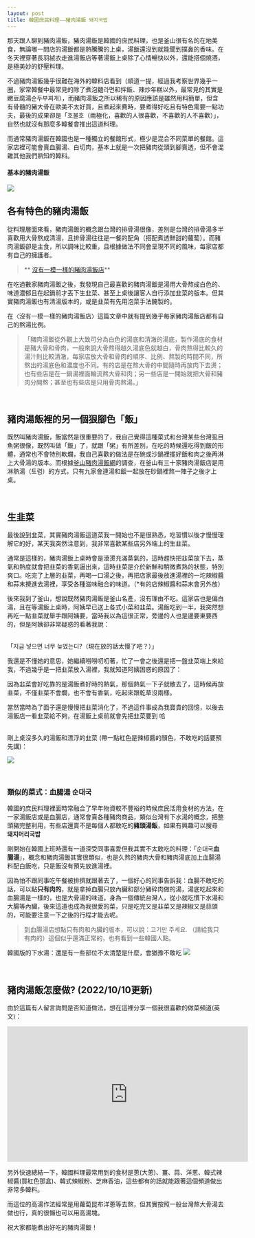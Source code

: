 ```yaml
---
layout: post
title: 韓國庶民料理——豬肉湯飯 돼지국밥
---
```

那天跟人聊到豬肉湯飯，豬肉湯飯是韓國的庶民料理，也是釜山很有名的在地美食，無論哪一間店的湯飯都是熱騰騰的上桌，湯飯還沒到就能聞到撲鼻的香味。在冬天裡穿著長羽絨衣走進湯飯店等著湯飯上桌除了心情暢快以外，還能搭個燒酒，是極美妙的舒壓料理。

不過豬肉湯飯幾乎很難在海外的韓料店看到（順道一提，經過我考察世界幾乎一圈，家常韓餐中最常見的除了煮泡麵라면和拌飯、辣炒年糕以外，最常見的其實是嫩豆腐湯순두부찌개），而豬肉湯飯之所以稀有的原因應該是雖然用料簡單，但含有骨髓的豬大骨在歐美不太好買，且煮起來費時，要煮得好吃且有特色需要一點功夫，最後的成果卻是「호불호（兩極化，喜歡的人很喜歡，不喜歡的人不喜歡）」，自然也就沒有那麼多韓餐會推出這道料理。

而通常豬肉湯飯在韓國也是一種獨立的餐館形式，極少是混合不同菜單的餐館。這家店裡可能會賣血腸湯、白切肉，基本上就是一次把豬肉從頭到腳賣透，但不會混雜其他我們熟知的韓料。

#### 基本的豬肉湯飯
![](/assets/img/Porksoup/IMG_0818.jpg)

## 各有特色的豬肉湯飯

從料理層面來看，豬肉湯飯的概念跟台灣的排骨湯很像，差別是台灣的排骨湯多半喜歡用大骨熬成清湯，且排骨湯往往是一餐的配角（搭配煮透鮮甜的蘿蔔）。而豬肉湯飯卻是主食，所以調味比較重，且根據做法不同會呈現不同的風味，每家店都有自己的擁護者。


> ** [沒有一模一樣的豬肉湯飯店](http://www.busan.com/view/busan/view.php?code=2019111919182072294)**

在吃過數家豬肉湯飯之後，我發現自己最喜歡的豬肉湯飯是湯用大骨熬成白色的、味道濃郁且在起鍋前才丟下生韭菜、甚至上桌後讓客人自行添加韭菜的版本。但其實豬肉湯飯也有清湯版本的，或是韭菜有先用泡菜手法醃製的。

在〈沒有一模一樣的豬肉湯飯店〉這篇文章中就有提到幾乎每家豬肉湯飯店都有自己的熬湯比例。

>「豬肉湯飯從外觀上大致可分為白色的湯底和清澈的湯底，製作湯底的食材是豬大骨和骨肉，一般來說大骨熬得越久湯底色就越白，骨肉熬得比較久的湯汁則比較清澈，每家店放大骨和骨肉的順序、比例、熬製的時間不同，所熬出的湯底色和濃度也不同。有的店是在熬大骨的中間隨時再放肉下去燙；也有些店是在一鍋湯裡面輪流熬大骨和肉；另一些店是一開始就把大骨和豬肉分開熬；甚至也有些店是只用骨肉熬湯。」

<br/>

## 豬肉湯飯裡的另一個狠腳色「飯」

既然叫豬肉湯飯，飯當然是很重要的了，我自己覺得這種菜式和台灣某些台灣虱目魚粥很像，既然叫做「飯」了，就跟「粥」有所差別，在吃的時候還吃得到飯的形體，通常也不會特別軟爛，我自己喜歡的做法是在碗或沙鍋裡擺好飯和肉之後再淋上大骨湯的版本。而根據[釜山豬肉湯飯網](porksoup.busan.com)的調查，在釜山有三十家豬肉湯飯店是用淋熱湯（토렴）的方式，只有九家會連湯和飯一起放在砂鍋裡熬一陣子之後才上桌。

<br/>

## 生韭菜

最後說到韭菜，其實豬肉湯飯這道菜我一開始也不是很熟悉，吃習慣以後才慢慢理解它的好，某天我突然注意到，我非常喜歡某些店另外端上的生韭菜。

通常是這樣的，豬肉湯飯上桌時會是滾燙充滿蒸氣的，這時趕快把韭菜放下去，蒸氣和熱度就會把韭菜的香氣逼出來，這時韭菜是介於新鮮和稍微煮熟的狀態，特別爽口。吃完了上層的韭菜，再喝一口湯之後，再把店家最後放進湯裡的一坨辣椒醬和蒜末攪進去湯裡，享受各種滋味融合的味道。（*有的店辣椒醬和蒜末會另外放）

後來我到了釜山，想說既然豬肉湯飯是釜山名產，沒有理由不吃。這家店也是偏白湯，且在等湯飯上桌時，阿姨早已送上各式小菜和韭菜。湯飯吃到一半，我突然想再吃一點韭菜就舉手跟阿姨要，當時我以為這很正常，旁邊的人也是邊要東要西的，但是阿姨卻非常疑惑的看著我說：

<br/>
「지금 넣으면 너무 늦였는디?（現在放的話太慢了吧？）」
<br/>

我還是不懂她的意思，她繼續嘮嘮叨叨著，忙了一會之後還是把一盤韭菜端上來給我，不過幾乎是一把韭菜放入湯裡，我就知道阿姨困惑的原因了：

因為韭菜會好吃靠的是湯飯煮好時的熱氣，那個熱氣一下子就散去了，這時候再放韭菜，不僅韭菜不會爛，也不會有香氣，吃起來跟乾草沒兩樣。

當然當時為了面子還是慢慢把韭菜消化了，不過這件事成為我寶貴的回憶，以後去湯飯店一看韭菜給不夠，在湯飯上桌前就會先把韭菜要到 哈

<br/>
剛上桌沒多久的湯飯和漂浮的韭菜 (帶一點紅色是辣椒醬的顏色，不敢吃的話要預先講)：

![](/assets/img/Porksoup/IMG_2162.jpg)

<br/>

### 類似的菜式：血腸湯 순대국

韓國的庶民料理裡面時常融合了早年物資較不豐裕的時候庶民活用食材的方法，在一家湯飯店或是血腸店，通常會賣各種豬肉商品，類似台灣有下水湯的概念，把整頭豬完整利用，有些店還賣不是每個人都敢吃的**豬頭湯飯**，如果有興趣可以搜尋 **돼지머리국밥**

剛開始在韓國上班時還有一道深受同事喜愛但我其實不太敢吃的料理：「순대국**血腸湯**」，概念和豬肉湯飯其實很類似，也是久熬的豬肉大骨和豬肉湯底加上血腸湯料配白飯吃，只是飯沒有預先放進湯裡。

因為怕不跟同事吃午餐被排擠就跟著去了，一個好心的同事告訴我：血腸不敢吃的話，可以點**只有肉的**，就是拿掉血腸只放內臟和部分豬碎肉做的湯，湯底吃起來和血腸湯是一樣的，也是大骨湯的味道，身為一個傳統台灣人，從小就吃慣下水湯和大腸等內臟，後來這道也成為我很愛的菜，只是吃完又是韭菜又是辣椒又是蒜頭的，可能要注意一下之後的行程才能去呢。

>到血腸湯店想點只有肉和內臟的版本，可以說：고기만 주세요. （請給我只有肉的）這個似乎還滿正常的，也有看到一些韓國人點。

韓國版的下水湯：還是有一些部位不太清楚是什麼，會猶豫不敢吃
![](/assets/img/Porksoup/IMG_0089.jpg)

<br/>

## 豬肉湯飯怎麼做? (2022/10/10更新)

由於這篇有人留言詢問是否知道做法，想在這裡分享一個我很喜歡的做菜頻道(英文)：

<div class="videowrapper">
<iframe width="560" height="315" src="https://www.youtube.com/embed/Q1b59QL946Y" title="YouTube video player" frameborder="0" allow="accelerometer; autoplay; clipboard-write; encrypted-media; gyroscope; picture-in-picture" allowfullscreen></iframe>
</div>

另外快速總結一下，韓國料理最常用到的食材是蔥(大蔥)、薑、蒜、洋蔥、韓式辣椒醬(買紅色那盒)、韓式辣椒粉、芝麻香油，這些都有的話就能跟著這個頻道做出非常多韓料。

而這位的高湯作法經常是用蘿蔔昆布洋蔥等去熬，但其實按照一般台灣熬大骨湯去做也行，真的很懶也可以用高湯塊。

祝大家都能煮出好吃的豬肉湯飯！